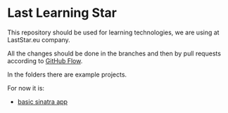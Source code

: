 # Last Learning Star

This repository should be used for learning technologies, we are using at
LastStar.eu company.

All the changes should be done in the branches and then by pull requests
according to [GitHub Flow](http://scottchacon.com/2011/08/31/github-flow.html).

In the folders there are example projects.

For now it is:

- [basic sinatra app](Sinatra)
